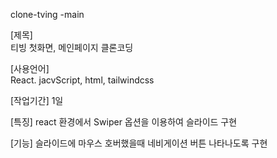 clone-tving -main

[제목] <br/>
티빙 첫화면, 메인페이지 클론코딩

[사용언어] <br/>
React. jacvScript, html, tailwindcss

[작업기간]
1일

[특징]
react 환경에서 Swiper 옵션을 이용하여 슬라이드 구현

[기능]
슬라이드에 마우스 호버했을때 네비게이션 버튼 나타나도록 구현
